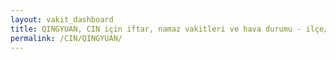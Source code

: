 ```yaml
---
layout: vakit_dashboard
title: QINGYUAN, CIN için iftar, namaz vakitleri ve hava durumu - ilçe/eyalet seç
permalink: /CIN/QINGYUAN/
---
```


<script type="text/javascript">
  var GLOBAL_COUNTRY = 'CIN';
  var GLOBAL_CITY = 'QINGYUAN';
  var GLOBAL_STATE = '';
  var lat = 72;
  var lon = 21;
</script>
